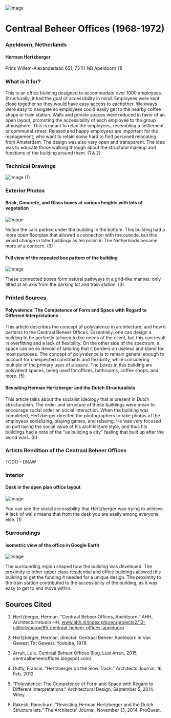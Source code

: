 ![Image](./baner.png)
# Centraal Beheer Offices (1968-1972)
### Apeldoorn, Netherlands
#### Herman Hertzberger
Prins Willem-Alexanderlaan 651, 73111 NB Apeldoorn
(1)

### What is it for?
This is an office building designed to accommodate over 1000 employees. Structurally, it had the goal of accessibility in mind. Employees were kept close together so they would have easy access to eachother. Walkways were easy to navigate so employees could easily get to the nearby coffee shops or train station. Walls and private spaces were reduced in favor of an open layout, promoting the accessibility of each employee to the group atmosphere. This is meant to relax the employees, resembling a settlement or communal street. Relaxed and happy employees are important for the management, who want to retain some hard to find personell relocating from Amsterdam. The design was also very open and transparent. The idea was to educate those walking through about the structural makeup and functions of the building around them.
(1 & 2)

### Technical Drawings
![Image](./technic.png)
(1)

### Exterior Photos

#### Brick, Concrete, and Glass boxes at various heights with lots of vegetation
![Image](./ext1.png)

Notice the cars parked under the building in the bottom. This building had a more open floorplan that allowed a connection with the outside, but this would change in later buildings as terrorism in The Netherlands became more of a concern.
(3)

#### Full view of the repeated box pattern of the building
![Image](./ext2.png)

These connected boxes form natural pathways in a grid-like manner, only tilted at an axis from the parking lot and train station.
(3)

### Printed Sources
#### Polyvalence: The Competence of Form and Space with Regard to Different Interpretations
This article describes the concept of polyvalence in architecture, and how it pertains to the Centraal Beheer Offices. Essentially, one can design a building to be perfectly tailored to the needs of the client, but this can result in overfitting and a lack of flexibility. On the other side of the spectrum, a space can be so devoid of tailoring that it borders on useless and bland for most purposes. The concept of polyvalence is to remain general enough to account for unexpected constraints and flexibility, while considering multiple of the primary uses of a space. The boxes in this building are polyvalent spaces, being used for offices, bathrooms, coffee shops, and more.
(5)

#### Revisiting Herman Hertzberger and the Dutch Structuralists
This article talks about the socialist ideology that is present in Dutch structuralism. The order and structure of these buildings were mean to encourage social order an social interaction. When the building was completed, Hertzberger directed the photographers to take photos of the employees socializing, playing games, and relaxing. He was very focused on portraying the social value of his architecture style, and thus his buildings had a note of the "us building a city" feeling that built up after the world wars.
(6)

### Artists Rendition of the Centraal Beheer Offices
TODO - DRAW

### Interior
#### Desk in the open plan office layout
![Image](./interior.png)

You can see the social accessibility that Hertzberger was trying to achieve. A lack of walls means that from the desk you are easily among everyone else.
(1)

### Surroundings
#### Isometric view of the office in Google Earth
![Image](./google_earth.png)

The surrounding region shaped how the building was developed. The proximity to other upper class residential and office buildings allowed this building to get the funding it needed for a unique design. The proximity to the train station contributed to the accessibility of the building, as it was easy to get to and move within.

## Sources Cited
1. Hertzberger, Herman. “Centraal Beheer Offices, Apeldoorn.” AHH, Architecturrstudio HH, www.ahh.nl/index.php/en/projects2/12-utiliteitsbouw/85-centraal-beheer-offices-apeldoorn

2. Hertzberger, Herman, director. Centraal Beheer Apeldoorn in Van Gewest Tot Gewest. Youtube, 1978.

3. Arruit, Luis. Centraal Beheer Offices Blog, Luis Arruit, 2015, centraalbeheeroffices.blogspot.com/.

4. Duffy, Francis. “Hertzberger on the Slow Track.” Architects Journal, 16 Feb. 2012.

5. "Polyvalence: The Competence of Form and Space with Regard to Different Interpretations." Architectural Design, September 5, 2014. Wiley.

6. Rakesh, Ramchurn. "Revisiting Herman Hertzberger and the Dutch Structuralists." The Architects' Journal, November 13, 2014. ProQuest.
